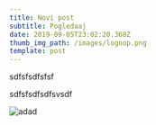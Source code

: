 ```yaml
---
title: Novi post
subtitle: Pogledaaj
date: 2019-09-05T23:02:20.368Z
thumb_img_path: /images/logoop.png
template: post
---
```

sdfsfsdfsfsf

sdfsfsdfsdfsvsdf

![](/images/13.jpg "adad")
